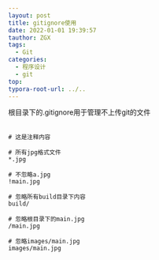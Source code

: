 ```yaml
---
layout: post
title: gitignore使用
date: 2022-01-01 19:39:57
tauthor: ZGX
tags:
  - Git
categories:
  - 程序设计
  - git
top: 
typora-root-url: ../..
---
```


根目录下的.gitignore用于管理不上传git的文件
</br>
</br>

```
# 这是注释内容

# 所有jpg格式文件
*.jpg

# 不忽略a.jpg
!main.jpg

# 忽略所有build目录下内容
build/

# 忽略根目录下的main.jpg
/main.jpg

# 忽略images/main.jpg
images/main.jpg

```
